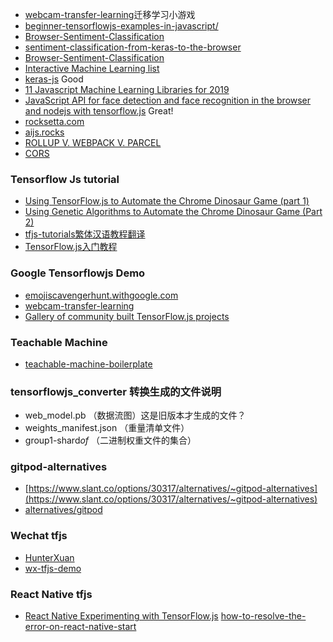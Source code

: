 - [webcam-transfer-learning](https://storage.googleapis.com/tfjs-examples/webcam-transfer-learning/dist/index.html)迁移学习小游戏
- [beginner-tensorflowjs-examples-in-javascript/](https://hpssjellis.github.io/beginner-tensorflowjs-examples-in-javascript/)
- [Browser-Sentiment-Classification](https://hpssjellis.github.io/beginner-tensorflowjs-examples-in-javascript/tf-examples/Browser-Sentiment-Classification/index.html)
- [sentiment-classification-from-keras-to-the-browser](https://medium.com/@alyafey22/sentiment-classification-from-keras-to-the-browser-7eda0d87cdc6)
- [Browser-Sentiment-Classification](https://github.com/zaidalyafeai/Browser-Sentiment-Classification)
- [Interactive Machine Learning list](https://inbrowser.ai/)
- [keras-js](https://transcranial.github.io/keras-js/#/) Good
- [11 Javascript Machine Learning Libraries for 2019](https://blog.bitsrc.io/11-javascript-machine-learning-libraries-to-use-in-your-app-c49772cca46c)
- [JavaScript API for face detection and face recognition in the browser and nodejs with tensorflow.js](https://justadudewhohacks.github.io/face-api.js/face_recognition) Great!
- [rocksetta.com](https://www.rocksetta.com/tensorflowjs/)
- [aijs.rocks](https://aijs.rocks/inspire/)
- [ROLLUP V. WEBPACK V. PARCEL](https://x-team.com/blog/rollup-webpack-parcel-comparison/)
- [CORS](https://enable-cors.org/server_nginx.html)

### Tensorflow Js tutorial
- [Using TensorFlow.js to Automate the Chrome Dinosaur Game (part 1)](https://heartbeat.fritz.ai/automating-chrome-dinosaur-game-part-1-290578f13907)
- [Using Genetic Algorithms to Automate the Chrome Dinosaur Game (Part 2)](https://heartbeat.fritz.ai/using-genetic-algorithms-to-automate-the-chrome-dinosaur-game-part-2-1c0007334297)
- [tfjs-tutorials繁体汉语教程翻译](https://github.com/NoobTW/tfjs-tutorials)
- [TensorFlow.js入门教程](https://www.w3cschool.cn/tensorflowjs/)

### Google Tensorflowjs Demo
- [emojiscavengerhunt.withgoogle.com](https://emojiscavengerhunt.withgoogle.com/)
- [webcam-transfer-learning](https://storage.googleapis.com/tfjs-examples/webcam-transfer-learning/dist/index.html)
- [Gallery of community built TensorFlow.js projects](https://github.com/tensorflow/tfjs/blob/master/GALLERY.md)
### Teachable Machine 
- [teachable-machine-boilerplate](https://googlecreativelab.github.io/teachable-machine-boilerplate/)

### tensorflowjs_converter 转换生成的文件说明
- web_model.pb （数据流图）这是旧版本才生成的文件？
- weights_manifest.json （重量清单文件）
- group1-shard*of* （二进制权重文件的集合）

### gitpod-alternatives
- [https://www.slant.co/options/30317/alternatives/~gitpod-alternatives](https://www.slant.co/options/30317/alternatives/~gitpod-alternatives)
- [alternatives/gitpod](https://www.producthunt.com/alternatives/gitpod)

### Wechat tfjs
- [HunterXuan](https://hunterx.xyz/train-model-with-tfjs.html)
- [wx-tfjs-demo](https://github.com/HunterXuan/wx-tfjs-demo)

### React Native tfjs
- [React Native Experimenting with TensorFlow.js](https://t73liu.github.io/posts/experimenting-with-tfjs/) [how-to-resolve-the-error-on-react-native-start](https://stackoverflow.com/questions/58120990/how-to-resolve-the-error-on-react-native-start)
